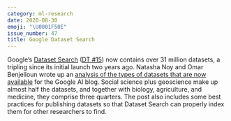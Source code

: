 ```yaml
---
category: ml-research
date: 2020-08-30
emoji: "\U0001F50E"
issue_number: 47
title: Google Dataset Search
---
```


Google’s [Dataset Search](https://datasetsearch.research.google.com?utm_campaign=Dynamically%20Typed&utm_medium=email&utm_source=Revue%20newsletter) ([DT #15](https://dynamicallytyped.com/issues/15-neural-avatars-ai-on-the-edge-and-apple-s-new-create-ml-app-180967?utm_campaign=Dynamically%20Typed&utm_medium=email&utm_source=Revue%20newsletter)) now contains over 31 million datasets, a tripling since its initial launch two years ago.
Natasha Noy and Omar Benjelloun wrote up an [analysis of the types of datasets that are now available](https://ai.googleblog.com/2020/08/an-analysis-of-online-datasets-using.html?utm_campaign=Dynamically%20Typed&utm_medium=email&utm_source=Revue%20newsletter) for the Google AI blog.
Social science plus geoscience make up almost half the datasets, and together with biology, agriculture, and medicine, they comprise three quarters.
The post also includes some best practices for publishing datasets so that Dataset Search can properly index them for other researchers to find.